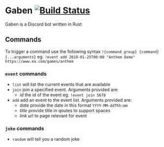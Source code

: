 # Gaben [![Build Status](https://travis-ci.org/finafisken/disco-gaben.svg?branch=master)](https://travis-ci.org/finafisken/disco-gaben)

Gaben is a Discord bot written in Rust

## Commands
To trigger a command use the following syntax `!{command group} {command} {...arguments}` eg. `!event add 2019-01-25T00:00 "Anthem Demo" https://www.ea.com/games/anthem`

### `event` commands
- `list` will list the current events that are available
- `join` join a specified event. Arguments provided are:
  - *id* the id of the event eg. `!event join 5678`
- `add` add an event to the event list. Arguments provided are:
  - *date* provide the date in this format `YYYY-MM-ddThh:mm`
  - *title* provide title in qoutes to support spaces
  - *link* url to page relevant for event
### `joke` commands
- `random` will tell you a random joke
